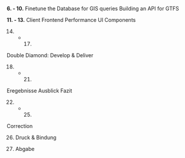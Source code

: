 __6. - 10.__
  Finetune the Database for GIS queries
  Building an API for GTFS

__11. - 13.__
  Client
  Frontend Performance
  UI Components

14. - 17.
  Double Diamond: Develop & Deliver  

18. - 21.
  Eregebnisse
  Ausblick
  Fazit

22. - 25.
  Correction

26. Druck & Bindung

29. Abgabe